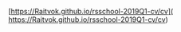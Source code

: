 [https://Raitvok.github.io/rsschool-2019Q1-cv/cv]( https://Raitvok.github.io/rsschool-2019Q1-cv/cv)
